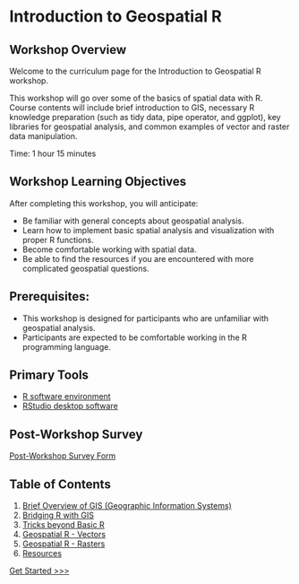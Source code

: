 # Introduction to Geospatial R


## Workshop Overview

Welcome to the curriculum page for the Introduction to Geospatial R workshop.

This workshop will go over some of the basics of spatial data with R. Course contents will include brief introduction to GIS, necessary R knowledge preparation (such as tidy data, pipe operator, and ggplot), key libraries for geospatial analysis, and common examples of vector and raster data manipulation.

Time: 1 hour 15 minutes

## Workshop Learning Objectives

After completing this workshop, you will anticipate:

- Be familiar with general concepts about geospatial analysis.
- Learn how to implement basic spatial analysis and visualization with proper R functions.
- Become comfortable working with spatial data.
- Be able to find the resources if you are encountered with more complicated geospatial questions.

## Prerequisites:
- This workshop is designed for participants who are unfamiliar with geospatial analysis.
- Participants are expected to be comfortable working in the R programming language. 

## Primary Tools
- [R software environment](https://cran.rstudio.com/)
- [RStudio desktop software](https://libcal.library.nd.edu/event/9797081)

## Post-Workshop Survey
[Post-Workshop Survey Form]()


## Table of Contents

1. [Brief Overview of GIS (Geographic Information Systems)](Sections/Part1.md)
2. [Bridging R with GIS](Sections/Part2.md)
3. [Tricks beyond Basic R](Sections/Part3.md)
4. [Geospatial R - Vectors](Sections/Part4.md)
5. [Geospatial R - Rasters](Sections/Part5.md)
6. [Resources](Sections/Part6.md)

[Get Started >>>](Sections/Part1.md)  
